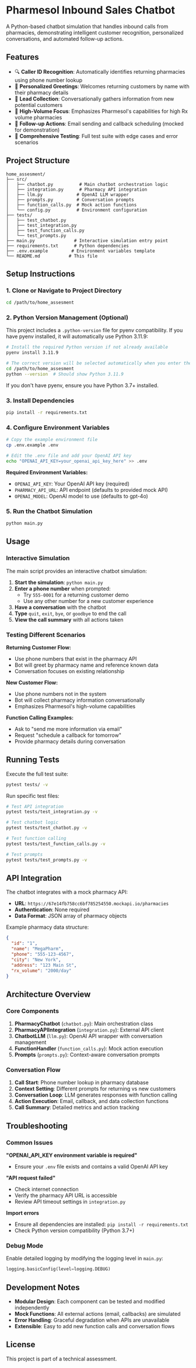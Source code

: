 # Pharmesol Inbound Sales Chatbot

A Python-based chatbot simulation that handles inbound calls from pharmacies, demonstrating intelligent customer recognition, personalized conversations, and automated follow-up actions.

## Features

- 🔍 **Caller ID Recognition**: Automatically identifies returning pharmacies using phone number lookup
- 👤 **Personalized Greetings**: Welcomes returning customers by name with their pharmacy details
- 📝 **Lead Collection**: Conversationally gathers information from new potential customers
- 💊 **High-Volume Focus**: Emphasizes Pharmesol's capabilities for high Rx volume pharmacies
- 📧 **Follow-up Actions**: Email sending and callback scheduling (mocked for demonstration)
- 🧪 **Comprehensive Testing**: Full test suite with edge cases and error scenarios

## Project Structure

```
home_assesment/
├── src/
│   ├── chatbot.py          # Main chatbot orchestration logic
│   ├── integration.py      # Pharmacy API integration
│   ├── llm.py             # OpenAI LLM wrapper
│   ├── prompts.py         # Conversation prompts
│   ├── function_calls.py  # Mock action functions
│   └── config.py          # Environment configuration
├── tests/
│   ├── test_chatbot.py
│   ├── test_integration.py
│   ├── test_function_calls.py
│   └── test_prompts.py
├── main.py               # Interactive simulation entry point
├── requirements.txt      # Python dependencies
├── .env.example         # Environment variables template
└── README.md           # This file
```

## Setup Instructions

### 1. Clone or Navigate to Project Directory

```bash
cd /path/to/home_assesment
```

### 2. Python Version Management (Optional)

This project includes a `.python-version` file for pyenv compatibility. If you have pyenv installed, it will automatically use Python 3.11.9:

```bash
# Install the required Python version if not already available
pyenv install 3.11.9

# The correct version will be selected automatically when you enter the project directory
cd /path/to/home_assesment
python --version  # Should show Python 3.11.9
```

If you don't have pyenv, ensure you have Python 3.7+ installed.

### 3. Install Dependencies

```bash
pip install -r requirements.txt
```

### 4. Configure Environment Variables

```bash
# Copy the example environment file
cp .env.example .env

# Edit the .env file and add your OpenAI API key
echo "OPENAI_API_KEY=your_openai_api_key_here" >> .env
```

**Required Environment Variables:**
- `OPENAI_API_KEY`: Your OpenAI API key (required)
- `PHARMACY_API_URL`: API endpoint (defaults to provided mock API)
- `OPENAI_MODEL`: OpenAI model to use (defaults to gpt-4o)

### 5. Run the Chatbot Simulation

```bash
python main.py
```

## Usage

### Interactive Simulation

The main script provides an interactive chatbot simulation:

1. **Start the simulation**: `python main.py`
2. **Enter a phone number** when prompted:
   - Try `555-0001` for a returning customer demo
   - Use any other number for a new customer experience
3. **Have a conversation** with the chatbot
4. **Type** `quit`, `exit`, `bye`, or `goodbye` to end the call
5. **View the call summary** with all actions taken

### Testing Different Scenarios

**Returning Customer Flow:**
- Use phone numbers that exist in the pharmacy API
- Bot will greet by pharmacy name and reference known data
- Conversation focuses on existing relationship

**New Customer Flow:**  
- Use phone numbers not in the system
- Bot will collect pharmacy information conversationally
- Emphasizes Pharmesol's high-volume capabilities

**Function Calling Examples:**
- Ask to "send me more information via email"
- Request "schedule a callback for tomorrow"
- Provide pharmacy details during conversation

## Running Tests

Execute the full test suite:

```bash
pytest tests/ -v
```

Run specific test files:

```bash
# Test API integration
pytest tests/test_integration.py -v

# Test chatbot logic
pytest tests/test_chatbot.py -v

# Test function calling
pytest tests/test_function_calls.py -v

# Test prompts
pytest tests/test_prompts.py -v
```

## API Integration

The chatbot integrates with a mock pharmacy API:
- **URL**: `https://67e14fb758cc6bf785254550.mockapi.io/pharmacies`
- **Authentication**: None required
- **Data Format**: JSON array of pharmacy objects

Example pharmacy data structure:
```json
{
  "id": "1",
  "name": "MegaPharm",
  "phone": "555-123-4567",
  "city": "New York",
  "address": "123 Main St",
  "rx_volume": "2000/day"
}
```

## Architecture Overview

### Core Components

1. **PharmacyChatbot** (`chatbot.py`): Main orchestration class
2. **PharmacyAPIIntegration** (`integration.py`): External API client
3. **ChatbotLLM** (`llm.py`): OpenAI API wrapper with conversation management
4. **FunctionHandler** (`function_calls.py`): Mock action execution
5. **Prompts** (`prompts.py`): Context-aware conversation prompts

### Conversation Flow

1. **Call Start**: Phone number lookup in pharmacy database
2. **Context Setting**: Different prompts for returning vs new customers  
3. **Conversation Loop**: LLM generates responses with function calling
4. **Action Execution**: Email, callback, and data collection functions
5. **Call Summary**: Detailed metrics and action tracking

## Troubleshooting

### Common Issues

**"OPENAI_API_KEY environment variable is required"**
- Ensure your `.env` file exists and contains a valid OpenAI API key

**"API request failed"**
- Check internet connection
- Verify the pharmacy API URL is accessible
- Review API timeout settings in `integration.py`

**Import errors**
- Ensure all dependencies are installed: `pip install -r requirements.txt`
- Check Python version compatibility (Python 3.7+)

### Debug Mode

Enable detailed logging by modifying the logging level in `main.py`:

```python
logging.basicConfig(level=logging.DEBUG)
```

## Development Notes

- **Modular Design**: Each component can be tested and modified independently
- **Mock Functions**: All external actions (email, callbacks) are simulated
- **Error Handling**: Graceful degradation when APIs are unavailable
- **Extensible**: Easy to add new function calls and conversation flows

## License

This project is part of a technical assessment.